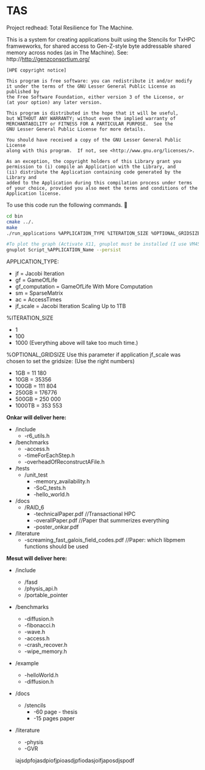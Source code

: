 # TAS

Project redhead: Total Resilience for The Machine.

This is a system for creating applications built using the Stencils for TxHPC framweworks, for shared access to Gen-Z-style byte addressable shared memory across nodes (as in The Machine).
See: http://http://genzconsortium.org/

    [HPE copyright notice]

    This program is free software: you can redistribute it and/or modify
    it under the terms of the GNU Lesser General Public License as published by
    the Free Software Foundation, either version 3 of the License, or
    (at your option) any later version.

    This program is distributed in the hope that it will be useful,
    but WITHOUT ANY WARRANTY; without even the implied warranty of
    MERCHANTABILITY or FITNESS FOR A PARTICULAR PURPOSE.  See the
    GNU Lesser General Public License for more details.

    You should have received a copy of the GNU Lesser General Public License
    along with this program.  If not, see <http://www.gnu.org/licenses/>.

    As an exception, the copyright holders of this Library grant you permission to (i) compile an Application with the Library, and
    (ii) distribute the Application containing code generated by the Library and    
    added to the Application during this compilation process under terms of your choice, provided you also meet the terms and conditions of the Application license.

To use this code run the following commands. :high_brightness:

```bash
cd bin
cmake ../.
make
./run_applications %APPLICATION_TYPE %ITERATION_SIZE %OPTIONAL_GRIDSIZE

#To plot the graph (Activate X11, gnuplot must be installed (I use VM45))
gnuplot Script_%APPLICATION_Name --persist
```

APPLICATION_TYPE:
* jf = Jacobi Iteration
* gf = GameOfLife
* gf_computation = GameOfLife With More Computation
* sm = SparseMatrix
* ac = AccessTimes
* jf_scale = Jacobi Iteration Scaling Up to 1TB

%ITERATION_SIZE
* 1
* 100
* 1000 (Everything above will take too much time.)

%OPTIONAL_GRIDSIZE
Use this parameter if application jf_scale was chosen to set the gridsize: (Use the right numbers)
* 1GB = 11 180
* 10GB = 35356
* 100GB = 111 804
* 250GB = 176776
* 500GB = 250 000
* 1000TB = 353 553

__Onkar will deliver here:__
*   /include
     * -r6_utils.h 
*   /benchmarks 
     * -access.h 
     * -timeForEachStep.h
     * -overheadOfReconstructAFile.h
*   /tests
     * /unit_test
       * -memory_availability.h
       * -SoC_tests.h
       * -hello_world.h
*   /docs
     * /RAID_6
       * -technicalPaper.pdf //Transactional HPC
       * -overallPaper.pdf //Paper that summerizes everything
       * -poster_onkar.pdf
*   /literature
     * -screaming_fast_galois_field_codes.pdf //Paper: which libpmem functions should be used

__Mesut will deliver here:__
*   /include
    * /fasd
    * /physis_api.h
    * /portable_pointer
*   /benchmarks 
    * -diffusion.h
    * -fibonacci.h
    * -wave.h
    * -access.h
    * -crash_recover.h 
    * -wipe_memory.h
*   /example
    * -helloWorld.h
    * -diffusion.h
*   /docs
    * /stencils
      * -60 page - thesis
      * -15 pages paper
*   /literature
    * -physis
    * -GVR


    iajsdpfojasdpiofjpioasdjpfiodasjoifjaposdjspodf
